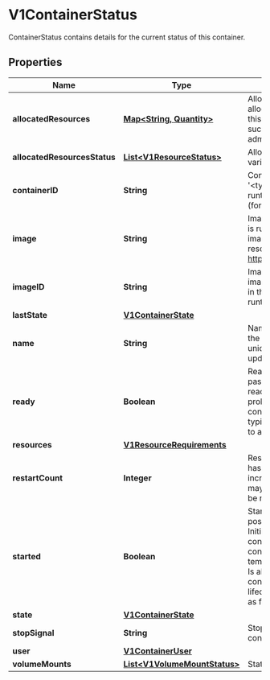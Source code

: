 

# V1ContainerStatus

ContainerStatus contains details for the current status of this container.
## Properties

Name | Type | Description | Notes
------------ | ------------- | ------------- | -------------
**allocatedResources** | [**Map&lt;String, Quantity&gt;**](Quantity.md) | AllocatedResources represents the compute resources allocated for this container by the node. Kubelet sets this value to Container.Resources.Requests upon successful pod admission and after successfully admitting desired pod resize. |  [optional]
**allocatedResourcesStatus** | [**List&lt;V1ResourceStatus&gt;**](V1ResourceStatus.md) | AllocatedResourcesStatus represents the status of various resources allocated for this Pod. |  [optional]
**containerID** | **String** | ContainerID is the ID of the container in the format &#39;&lt;type&gt;://&lt;container_id&gt;&#39;. Where type is a container runtime identifier, returned from Version call of CRI API (for example \&quot;containerd\&quot;). |  [optional]
**image** | **String** | Image is the name of container image that the container is running. The container image may not match the image used in the PodSpec, as it may have been resolved by the runtime. More info: https://kubernetes.io/docs/concepts/containers/images. | 
**imageID** | **String** | ImageID is the image ID of the container&#39;s image. The image ID may not match the image ID of the image used in the PodSpec, as it may have been resolved by the runtime. | 
**lastState** | [**V1ContainerState**](V1ContainerState.md) |  |  [optional]
**name** | **String** | Name is a DNS_LABEL representing the unique name of the container. Each container in a pod must have a unique name across all container types. Cannot be updated. | 
**ready** | **Boolean** | Ready specifies whether the container is currently passing its readiness check. The value will change as readiness probes keep executing. If no readiness probes are specified, this field defaults to true once the container is fully started (see Started field).  The value is typically used to determine whether a container is ready to accept traffic. | 
**resources** | [**V1ResourceRequirements**](V1ResourceRequirements.md) |  |  [optional]
**restartCount** | **Integer** | RestartCount holds the number of times the container has been restarted. Kubelet makes an effort to always increment the value, but there are cases when the state may be lost due to node restarts and then the value may be reset to 0. The value is never negative. | 
**started** | **Boolean** | Started indicates whether the container has finished its postStart lifecycle hook and passed its startup probe. Initialized as false, becomes true after startupProbe is considered successful. Resets to false when the container is restarted, or if kubelet loses state temporarily. In both cases, startup probes will run again. Is always true when no startupProbe is defined and container is running and has passed the postStart lifecycle hook. The null value must be treated the same as false. |  [optional]
**state** | [**V1ContainerState**](V1ContainerState.md) |  |  [optional]
**stopSignal** | **String** | StopSignal reports the effective stop signal for this container |  [optional]
**user** | [**V1ContainerUser**](V1ContainerUser.md) |  |  [optional]
**volumeMounts** | [**List&lt;V1VolumeMountStatus&gt;**](V1VolumeMountStatus.md) | Status of volume mounts. |  [optional]



